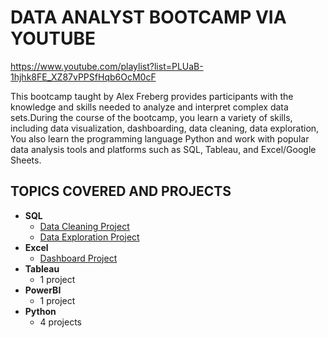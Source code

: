 # DATA ANALYST BOOTCAMP VIA YOUTUBE
https://www.youtube.com/playlist?list=PLUaB-1hjhk8FE_XZ87vPPSfHqb6OcM0cF

This bootcamp taught by Alex Freberg provides participants with the knowledge and skills needed to analyze and interpret complex data sets.During the course of the bootcamp, you learn a variety of skills, including data visualization, dashboarding, data cleaning, data exploration, You also learn the programming language Python and work with popular data analysis tools and platforms such as SQL, Tableau, and Excel/Google Sheets.



## TOPICS COVERED AND PROJECTS
* **SQL**
  * [Data Cleaning Project](https://github.com/ELBrown11/AlexTheAnalystBootcampProjects/blob/main/CleaningData_housing_data_Final.sql)
  * [Data Exploration Project](https://github.com/ELBrown11/AlexTheAnalystBootcampProjects/blob/main/DataExploration_covid_data.sql)
* **Excel**
  * [Dashboard Project](https://github.com/ELBrown11/AlexTheAnalystBootcampProjects/blob/main/Bootcamp%20Portfolio%20Project_%20Excel.xlsx)
* **Tableau**
  * 1 project
* **PowerBI**
  * 1 project   
* **Python**
  * 4 projects 
